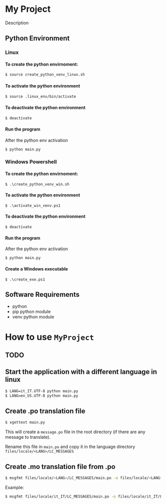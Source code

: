 # My Project
Description

## Python Environment
### Linux
#### To create the python envirnoment:
```bash
$ source create_python_venv_linux.sh
```

#### To activate the python environment
```bash
$ source .linux_env/bin/activate
```

#### To deactivate the python environment
```bash
$ deactivate
```

#### Run the program
After the python env activation
```bash
$ python main.py
```

### Windows Powershell
#### To create the python envirnoment:
```shell
$ .\create_python_venv_win.sh
```

#### To activate the python environment
```shell
$ .\activate_win_venv.ps1
```

#### To deactivate the python environment
```shell
$ deactivate
```

#### Run the program
After the python env activation
```shell
$ python main.py
```

#### Create a Windows executable
```shell
$ .\create_exe.ps1
```

## Software Requirements
 - python 
 - pip python module
 - venv python module


# How to use `MyProject`

## TODO

## Start the application with a different language in linux
 ```bash
 $ LANG=it_IT.UTF-8 python main.py
 $ LANG=en_US.UTF-8 python main.py 
 ```

## Create .po translation file
 ```bash 
 $ xgettext main.py 
 ```
 This will create a `message.po` file in the root directory (if there are any message to translate).

 Rename this file in `main.po` and copy it in the language directory `files/locale/<LANG>/LC_MESSAGES`

## Create .mo translation file from .po
 ```bash
 $ msgfmt files/locale/<LANG>/LC_MESSAGES/main.po -o files/locale/<LANG>/LC_MESSAGES/main.mo
 ```

 Example:
 ```bash
 $ msgfmt files/locale/it_IT/LC_MESSAGES/main.po -o files/locale/it_IT/LC_MESSAGES/main.mo
 ```
